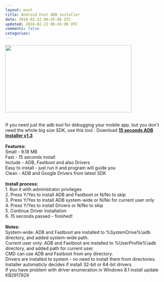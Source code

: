 ```yaml
---           
layout: post
title: Android Fast ADB installer
date: 2016-02-22 06:45:06 UTC
updated: 2016-02-22 06:45:06 UTC
comments: false
categories: 
---
```


<div class="separator" style="clear: both; text-align: left;"><a href="https://2.bp.blogspot.com/-DBSsq5Z5A1g/Vsqt9LzjCcI/AAAAAAAABT8/b0wHBuVdWjI/s1600/how-to-install-adb-driver.png" imageanchor="1" style="clear: left; float: left; margin-bottom: 1em; margin-right: 1em;"><img border="0" height="213" src="https://2.bp.blogspot.com/-DBSsq5Z5A1g/Vsqt9LzjCcI/AAAAAAAABT8/b0wHBuVdWjI/s400/how-to-install-adb-driver.png" width="400" /></a></div><div class="separator" style="clear: both; text-align: left;"><br /></div>If you need just the adb tool for debugging your mobile app, but you don't need the whole big size SDK, use this tool : Download&nbsp;<b><a href="https://drive.google.com/file/d/0B95Qjfn3s5vkaEdGMUZxLTlrT2c/view?usp=sharing">15 seconds ADB Installer v1.3</a></b><br /><b><br /></b><b>Features:</b><br />Small - 9.18 MB<br />Fast - 15 seconds install<br />Include - ADB, Fastboot and also Drivers<br />Easy to install - just run it and program will guide you<br />Clean - ADB and Google Drivers from latest SDK<br /><br /><b>Install process:</b><br />1. Run it with administrator privileges<br />2. Press Y/Yes to install ADB and Fastboot or N/No to skip<br />3. Press Y/Yes to install ADB system-wide or N/No for current user only<br />4. Press Y/Yes to install Drivers or N/No to skip<br />5. Continue Driver installation<br />6. 15 seconds passed - finished!<br /><br /><b>Notes:</b><br />System-wide: ADB and Fastboot are installed to %SystemDrive%\adb directory, and added system-wide path.<br />Current user only: ADB and Fastboot are installed to %UserProfile%\adb directory, and added path for current user.<br />CMD can use ADB and Fastboot from any directory.<br />Drivers are installed to system - no need to install them from directories.<br />Installer automaticly decides if install 32-bit or 64-bit drivers.<br />If you have problem with driver enumeration in Windows 8.1 install update KB2917929